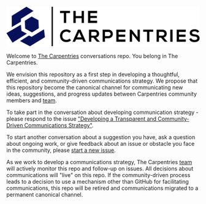 

![](https://github.com/carpentries/logo/blob/master/TheCarpentries.png)

Welcome to [The Carpentries](https://carpentries.org) conversations repo. You belong in The Carpentries.

We envision this repository as a first step in developing a thoughtful, efficient, and community-driven communications strategy.
We propose that this repository become the canonical channel for communicating new ideas, suggestions, and progress updates between Carpentries community members and [team](https://carpentries.org/team/).  

To take part in the conversation about developing communication strategy - please respond to the issue ["Developing a Transparent and Community-Driven Communications Strategy"](https://github.com/carpentries/conversations/issues/1).  

To start another conversation about a suggestion you have, ask a question about ongoing work, or give feedback about an issue or obstacle you face in the community, please [start a new issue][issues].

As we work to develop a communications strategy, The Carpentries [team](https://carpentries.org/team/) will actively monitor this repo and follow-up on issues. All decisions about communications will "live" on this repo. If the community-driven process leads to a decision to use a mechanism other than GitHub for facilitating communications, this repo will be retired and communications migrated to a permanent canonical channel.  

[issues]: https://github.com/carpentries/conversations/issues
